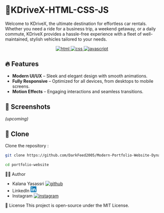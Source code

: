 
# 🚀KDriveX-HTML-CSS-JS

Welcome to KDriveX, the ultimate destination for effortless car rentals. Whether you need a ride for a business trip, a weekend getaway, or a daily commute, KDriveX provides a hassle-free experience with a fleet of well-maintained, stylish vehicles tailored to your needs.


<p align="center">
<a href="https://www.w3schools.com/html/" target="_blank" rel="noreferrer"> <img src="https://skillicons.dev/icons?i=html" alt="html" width="70" height="70"/> </a> 
<a href="#" target="_blank" rel="noreferrer"> <img src="https://skillicons.dev/icons?i=css" alt="css" width="70" height="70"/> </a>
<a href="#" target="_blank" rel="noreferrer"> <img src="https://skillicons.dev/icons?i=js" alt="javascript" width="70" height="70"/> </a>

</p>

## 🔥 Features

- **Modern UI/UX** – Sleek and elegant design with smooth animations.
- **Fully Responsive** – Optimized for all devices, from desktops to mobile screens.
- **Motion Effects** – Engaging interactions and seamless transitions.


## 📸 Screenshots

*(upcoming)*

## 🚀 Clone

Clone the repository :

```sh
git clone https://github.com/DarkFeed2005/Modern-Portfolio-Website-Dynamic-Responsive-HTML-CSS-JS.git
```
```bash
cd portfolio-website
```


👨‍💻 Author
 
- Kalana Yasassri  <a href="https://github.com/DarkFeed2005" target="_blank" rel="noreferrer"> <img src="https://skillicons.dev/icons?i=github" alt="github" width="20" height="20"/> </a>
- LinkedIn <a href="https://www.linkedin.com/in/kalana-yasassri-684591251/" target="_blank" rel="noreferrer"> <img src="https://raw.githubusercontent.com/devicons/devicon/master/icons/linkedin/linkedin-original.svg" alt="linkedin" width="20" height="20"/> </a>
- Instagram <a href="https://www.instagram.com/kalana_yasassri/" target="_blank" rel="noreferrer"> <img src="https://skillicons.dev/icons?i=instagram" alt="instagram" width="20" height="20"/> </a> 
  
🎨 License
This project is open-source under the MIT License.
